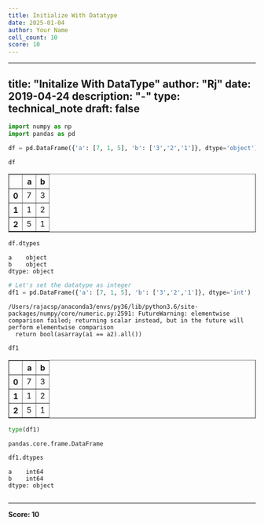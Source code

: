 ```yaml
---
title: Initialize With Datatype
date: 2025-01-04
author: Your Name
cell_count: 10
score: 10
---
```


---
title: "Initalize With DataType"
author: "Rj"
date: 2019-04-24
description: "-"
type: technical_note
draft: false
---

```python
import numpy as np
import pandas as pd
```


```python
df = pd.DataFrame({'a': [7, 1, 5], 'b': ['3','2','1']}, dtype='object')
```


```python
df
```




<div>
<style scoped>
    .dataframe tbody tr th:only-of-type {
        vertical-align: middle;
    }

    .dataframe tbody tr th {
        vertical-align: top;
    }

    .dataframe thead th {
        text-align: right;
    }
</style>
<table border="1" class="dataframe">
  <thead>
    <tr style="text-align: right;">
      <th></th>
      <th>a</th>
      <th>b</th>
    </tr>
  </thead>
  <tbody>
    <tr>
      <th>0</th>
      <td>7</td>
      <td>3</td>
    </tr>
    <tr>
      <th>1</th>
      <td>1</td>
      <td>2</td>
    </tr>
    <tr>
      <th>2</th>
      <td>5</td>
      <td>1</td>
    </tr>
  </tbody>
</table>
</div>




```python
df.dtypes
```




    a    object
    b    object
    dtype: object




```python
# Let's set the datatype as integer
df1 = pd.DataFrame({'a': [7, 1, 5], 'b': ['3','2','1']}, dtype='int')
```

    /Users/rajacsp/anaconda3/envs/py36/lib/python3.6/site-packages/numpy/core/numeric.py:2591: FutureWarning: elementwise comparison failed; returning scalar instead, but in the future will perform elementwise comparison
      return bool(asarray(a1 == a2).all())



```python
df1
```




<div>
<style scoped>
    .dataframe tbody tr th:only-of-type {
        vertical-align: middle;
    }

    .dataframe tbody tr th {
        vertical-align: top;
    }

    .dataframe thead th {
        text-align: right;
    }
</style>
<table border="1" class="dataframe">
  <thead>
    <tr style="text-align: right;">
      <th></th>
      <th>a</th>
      <th>b</th>
    </tr>
  </thead>
  <tbody>
    <tr>
      <th>0</th>
      <td>7</td>
      <td>3</td>
    </tr>
    <tr>
      <th>1</th>
      <td>1</td>
      <td>2</td>
    </tr>
    <tr>
      <th>2</th>
      <td>5</td>
      <td>1</td>
    </tr>
  </tbody>
</table>
</div>




```python
type(df1)
```




    pandas.core.frame.DataFrame




```python
df1.dtypes
```




    a    int64
    b    int64
    dtype: object




```python

```


---
**Score: 10**